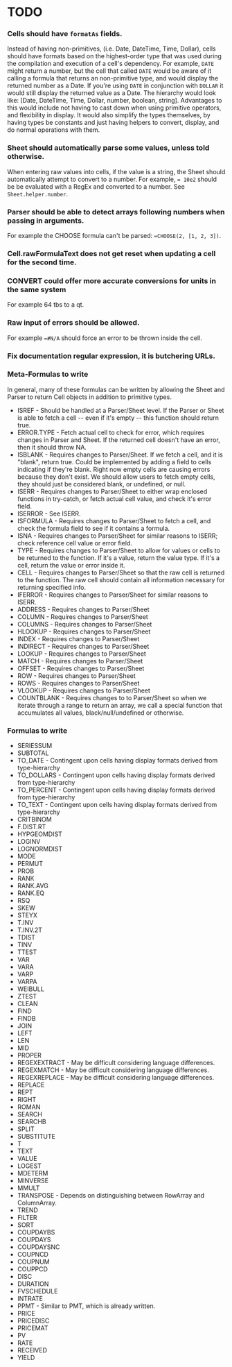 # TODO


### Cells should have `formatAs` fields.
Instead of having non-primitives, (i.e. Date, DateTime, Time, Dollar), cells should have formats based on the highest-order type that was used during the compilation and execution of a cell's dependency. For example, `DATE` might return a number, but the cell that called `DATE` would be aware of it calling a formula that returns an non-primitive type, and would display the returned number as a Date. If you're using `DATE` in conjunction with `DOLLAR` it would still display the returned value as a Date. The hierarchy would look like: [Date, DateTime, Time, Dollar, number, boolean, string]. Advantages to this would include not having to cast down when using primitive operators, and flexibility in display. It would also simplify the types themselves, by having types be constants and just having helpers to convert, display, and do normal operations with them.


### Sheet should automatically parse some values, unless told otherwise.
When entering raw values into cells, if the value is a string, the Sheet should automatically attempt to convert to a number. For example, `= 10e2` should be be evaluated with a RegEx and converted to a number. See `Sheet.helper.number`.


### Parser should be able to detect arrays following numbers when passing in arguments.
For example the CHOOSE formula can't be parsed: `=CHOOSE(2, [1, 2, 3])`.


### Cell.rawFormulaText does not get reset when updating a cell for the second time.


### CONVERT could offer more accurate conversions for units in the same system
For example 64 tbs to a qt.


### Raw input of errors should be allowed.
For example `=#N/A` should force an error to be thrown inside the cell.


### Fix documentation regular expression, it is butchering URLs.


### Meta-Formulas to write
In general, many of these formulas can be written by allowing the Sheet and Parser to return Cell objects in addition to primitive types.

* ISREF - Should be handled at a Parser/Sheet level. If the Parser or Sheet is able to fetch a cell -- even if it's empty -- this function should return true.
* ERROR.TYPE - Fetch actual cell to check for error, which requires changes in Parser and Sheet. If the returned cell doesn't have an error, then it should throw NA.
* ISBLANK - Requires changes to Parser/Sheet. If we fetch a cell, and it is "blank", return true. Could be implemented by adding a field to cells indicating if they're blank. Right now empty cells are causing errors because they don't exist. We should allow users to fetch empty cells, they should just be considered blank, or undefined, or null.
* ISERR - Requires changes to Parser/Sheet to either wrap enclosed functions in try-catch, or fetch actual cell value, and check it's error field.
* ISERROR - See ISERR.
* ISFORMULA - Requires changes to Parser/Sheet to fetch a cell, and check the formula field to see if it contains a formula.
* ISNA - Requires changes to Parser/Sheet for similar reasons to ISERR; check reference cell value or error field.
* TYPE - Requires changes to Parser/Sheet to allow for values or cells to be returned to the function. If it's a value, return the value type. If it's a cell, return the value or error inside it.
* CELL - Requires changes to Parser/Sheet so that the raw cell is returned to the function. The raw cell should contain all information necessary for returning specified info.
* IFERROR - Requires changes to Parser/Sheet for similar reasons to ISERR.
* ADDRESS - Requires changes to Parser/Sheet
* COLUMN - Requires changes to Parser/Sheet
* COLUMNS - Requires changes to Parser/Sheet
* HLOOKUP - Requires changes to Parser/Sheet
* INDEX - Requires changes to Parser/Sheet
* INDIRECT - Requires changes to Parser/Sheet
* LOOKUP - Requires changes to Parser/Sheet
* MATCH - Requires changes to Parser/Sheet
* OFFSET - Requires changes to Parser/Sheet
* ROW - Requires changes to Parser/Sheet
* ROWS - Requires changes to Parser/Sheet
* VLOOKUP - Requires changes to Parser/Sheet
* COUNTBLANK - Requires changes to to Parser/Sheet so when we iterate through a range to return an array, we call a special function that accumulates all values, black/null/undefined or otherwise.

### Formulas to write
* SERIESSUM
* SUBTOTAL
* TO_DATE - Contingent upon cells having display formats derived from type-hierarchy
* TO_DOLLARS - Contingent upon cells having display formats derived from type-hierarchy
* TO_PERCENT - Contingent upon cells having display formats derived from type-hierarchy
* TO_TEXT - Contingent upon cells having display formats derived from type-hierarchy
* CRITBINOM
* F.DIST.RT
* HYPGEOMDIST
* LOGINV
* LOGNORMDIST
* MODE
* PERMUT
* PROB
* RANK
* RANK.AVG
* RANK.EQ
* RSQ
* SKEW
* STEYX
* T.INV
* T.INV.2T
* TDIST
* TINV
* TTEST
* VAR
* VARA
* VARP
* VARPA
* WEIBULL
* ZTEST
* CLEAN
* FIND
* FINDB
* JOIN
* LEFT
* LEN
* MID
* PROPER
* REGEXEXTRACT - May be difficult considering language differences.
* REGEXMATCH - May be difficult considering language differences.
* REGEXREPLACE - May be difficult considering language differences.
* REPLACE
* REPT
* RIGHT
* ROMAN
* SEARCH
* SEARCHB
* SPLIT
* SUBSTITUTE
* T
* TEXT
* VALUE
* LOGEST
* MDETERM
* MINVERSE
* MMULT
* TRANSPOSE - Depends on distinguishing between RowArray and ColumnArray.
* TREND
* FILTER
* SORT
* COUPDAYBS
* COUPDAYS
* COUPDAYSNC
* COUPNCD
* COUPNUM
* COUPPCD
* DISC
* DURATION
* FVSCHEDULE
* INTRATE
* PPMT - Similar to PMT, which is already written.
* PRICE
* PRICEDISC
* PRICEMAT
* PV
* RATE
* RECEIVED
* YIELD

